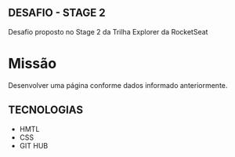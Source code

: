 ## DESAFIO - STAGE 2

Desafio proposto no Stage 2 da Trilha Explorer da RocketSeat

# Missão

Desenvolver uma página conforme dados informado anteriormente.

## TECNOLOGIAS ##

- HMTL
- CSS
- GIT HUB